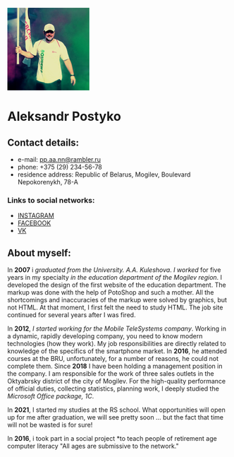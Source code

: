 ![My foto](/pictures/Foto187.png)

# Aleksandr Postyko
## Contact details:
* e-mail: pp.aa.nn@rambler.ru
* phone: +375 (29) 234-56-78
* residence address: Republic of Belarus, Mogilev, Boulevard Nepokorenykh, 78-A
###  Links to social networks:
* [INSTAGRAM](https://www.instagram.com/aleksandrpostyko/)
* [FACEBOOK](https://www.facebook.com/aleksandrpostyko/)
* [VK](https://vk.com/apostyko)

## About myself:

 In **2007** i *graduated from the University. A.A. Kuleshova*. *I worked* for five years in my specialty *in the education department of the Mogilev region*. I developed the design of the first website of the education department. The markup was done with the help of PotoShop and such a mother. All the shortcomings and inaccuracies of the markup were solved by graphics, but not HTML. At that moment, I first felt the need to study HTML. The job site continued for several years after I was fired.

In **2012**, *I started working for the Mobile TeleSystems company*. Working in a dynamic, rapidly developing company, you need to know modern technologies (how they work). My job responsibilities are directly related to knowledge of the specifics of the smartphone market. In **2016**, he attended courses at the BRU, unfortunately, for a number of reasons, he could not complete them. Since **2018** I have been holding a management position in the company. I am responsible for the work of three sales outlets in the Oktyabrsky district of the city of Mogilev. For the high-quality performance of official duties, collecting statistics, planning work, I deeply studied the *Microsoft Office package, 1C*.

In **2021**, I started my studies at the RS school. What opportunities will open up for me after graduation, we will see pretty soon ... but the fact that time will not be wasted is for sure!

In **2016**, i took part in a social project *to teach people of retirement age computer literacy "All ages are submissive to the network."